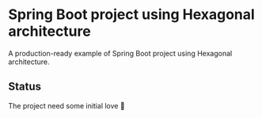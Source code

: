 # Spring Boot project using Hexagonal architecture

A production-ready example of Spring Boot project using Hexagonal architecture. 

## Status
The project need some initial love 🙂
